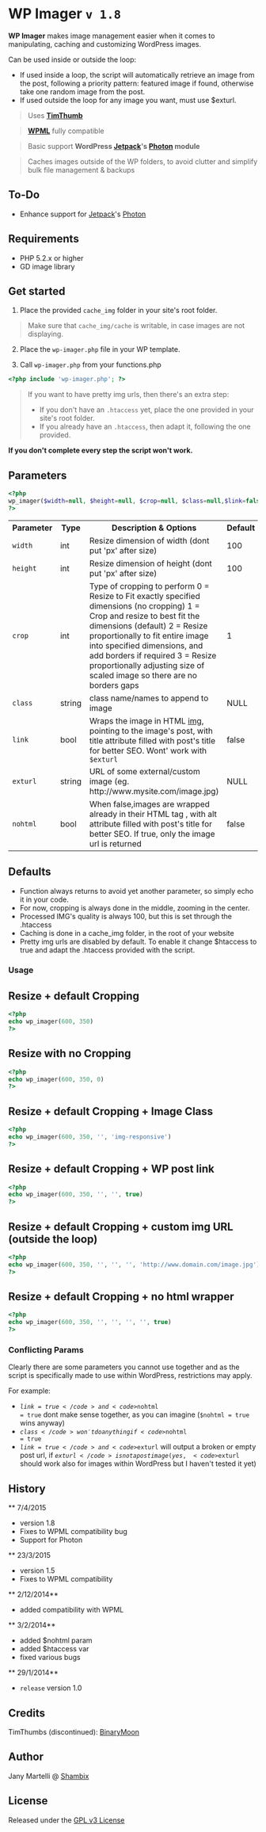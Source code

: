 # WP Imager `v 1.8`


**WP Imager** makes image management easier when it comes to manipulating, caching and customizing WordPress images.

Can be used inside or outside the loop:

- If used inside a loop, the script will automatically retrieve an image from the post, following a priority pattern: featured image if found, otherwise take one random image from the post.
- If used outside the loop for any image you want, must use $exturl.

> Uses **[TimThumb](http://code.google.com/p/timthumb/)**

> **[WPML](https://wpml.org/)** fully compatible

> Basic support **WordPress [Jetpack](http://jetpack.me/)'s [Photon](https://developer.wordpress.com/docs/photon/api/) module**

> Caches images outside of the WP folders, to avoid clutter and simplify bulk file management & backups


## To-Do

- Enhance support for [Jetpack](http://jetpack.me/)'s [Photon](https://developer.wordpress.com/docs/photon/api/)


## Requirements

- PHP 5.2.x or higher
- GD image library

## Get started

1. Place the provided `cache_img` folder in your site's root folder.

> Make sure that `cache_img/cache` is writable, in case images are not displaying.

2. Place the `wp-imager.php` file in your WP template.

3. Call `wp-imager.php` from your functions.php

```php
<?php include 'wp-imager.php'; ?>
```

> If you want to have pretty img urls, then there's an extra step:
> - If you don't have an `.htaccess` yet, place the one provided in your site's root folder.
> - If you already have an `.htaccess`, then adapt it, following the one provided.

**If you don't complete every step the script won't work.**

## Parameters

```php
<?php
wp_imager($width=null, $height=null, $crop=null, $class=null,$link=false, $exturl=null, $nohtml=false)
?>
```

<table>
  <tr>
    <th>Parameter</th>
    <th>Type</th>
    <th>Description & Options</th>
    <th>Default</th>
  </tr>
  <tr>
    <td><code>width</code></td>
    <td>int</td>
    <td>Resize dimension of width (dont put 'px' after size)</td>
    <td>100</td>
  </tr>
  <tr>
    <td><code>height</code></td>
    <td>int</td>
    <td>Resize dimension of height (dont put 'px' after size)</td>
    <td>100</td>
  </tr>
  <tr>
    <td><code>crop</code></td>
    <td>int</td>
    <td>Type of cropping to perform
    0 = Resize to Fit exactly specified dimensions (no cropping) 	
    1 =	Crop and resize to best fit the dimensions (default)
    2 =	Resize proportionally to fit entire image into specified dimensions, and add borders if required
    3 =	Resize proportionally adjusting size of scaled image so there are no borders gaps</td>
    <td>1</td>
  </tr>
  <tr>
    <td><code>class</code></td>
    <td>string</td>
    <td>class name/names to append to image</td>
    <td>NULL</td>
  </tr>
  <tr>
    <td><code>link</code></td>
    <td>bool</td>
    <td>Wraps the image in HTML <a href="">img</a>, pointing to the image's post, with title attribute filled with post's title for better SEO. Wont' work with <code>$exturl</code></td>
    <td>false</td>
  </tr>
  <tr>
    <td><code>exturl</code></td>
    <td>string</td>
    <td>URL of some external/custom image (eg. http://www.mysite.com/image.jpg)	</td>
    <td>NULL</td>
  </tr>
  <tr>
    <td><code>nohtml</code></td>
    <td>bool</td>
    <td>When false,images are wrapped already in their HTML tag <img src="" />, with alt attribute filled with post's title for better SEO. If true, only the image url is returned</td>
    <td>false</td>
  </tr>
</table>


## Defaults

- Function always returns to avoid yet another parameter, so simply echo it in your code.
- For now, cropping is always done in the middle, zooming in the center.
- Processed IMG's quality is always 100, but this is set through the .htaccess
- Caching is done in a cache_img folder, in the root of your website
- Pretty img urls are disabled by default. To enable it change $htaccess to true and adapt the .htaccess provided with the script.

### Usage

## Resize + default Cropping

```php
<?php
echo wp_imager(600, 350)
?>
```

## Resize with no Cropping

```php
<?php
echo wp_imager(600, 350, 0)
?>
```

## Resize + default Cropping + Image Class

```php
<?php
echo wp_imager(600, 350, '', 'img-responsive')
?>
```

## Resize + default Cropping + WP post link

```php
<?php
echo wp_imager(600, 350, '', '', true)
?>
```

## Resize + default Cropping + custom img URL (outside the loop)

```php
<?php
echo wp_imager(600, 350, '', '', '', 'http://www.domain.com/image.jpg')
?>
```

## Resize + default Cropping + no html wrapper

```php
<?php
echo wp_imager(600, 350, '', '', '', '', true)
?>
```

### Conflicting Params

Clearly there are some parameters you cannot use together and as the script is specifically made to use within WordPress, restrictions may apply.

For example:
- <code>$link = true</code> and <code>$nohtml = true</code> dont make sense together, as you can imagine (<code>$nohtml = true</code> wins anyway)
- <code>$class</code> won't do anything if <code>$nohtml = true</code>
- <code>$link = true</code> and <code>$exturl</code> will output a broken or empty post url, if <code>$exturl</code> is not a post image (yes, <code>$exturl</code> should work also for images within WordPress but I haven't tested it yet)


## History

** 7/4/2015
- version 1.8
- Fixes to WPML compatibility bug
- Support for Photon

** 23/3/2015
- version 1.5
- Fixes to WPML compatibility

** 2/12/2014**
- added compatibility with WPML

** 3/2/2014**
- added $nohtml param
- added $htaccess var
- fixed various bugs

** 29/1/2014**
- `release` version 1.0

## Credits

TimThumbs (discontinued): [BinaryMoon](http://code.google.com/p/timthumb/)

## Author

Jany Martelli @ [Shambix](http://www.shambix.com)

## License

Released under the [GPL v3 License](http://choosealicense.com/licenses/gpl-v3/)
